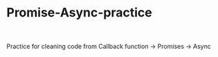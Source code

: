 # Promise-Async-practice
<br>
<br>
Practice for cleaning code from Callback function -> Promises -> Async
